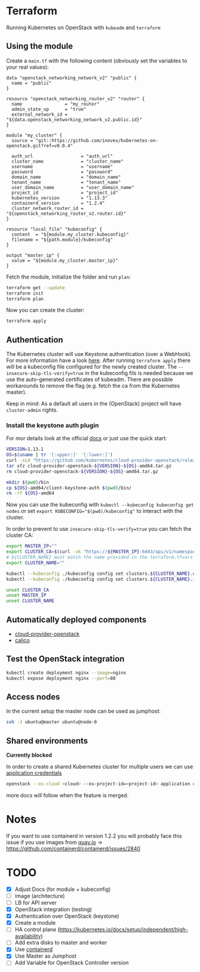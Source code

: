 # Terraform

Running Kubernetes on OpenStack with `kubeadm` and `terraform`

## Using the module

Create a `main.tf` with the following content (obviously set the variables to your real values):

```hcl
data "openstack_networking_network_v2" "public" {
  name = "public"
}

resource "openstack_networking_router_v2" "router" {
  name                = "my_router"
  admin_state_up      = "true"
  external_network_id = "${data.openstack_networking_network_v2.public.id}"
}

module "my_cluster" {
  source = "git::https://github.com/inovex/kubernetes-on-openstack.git?ref=v0.0.4"

  auth_url                  = "auth_url"
  cluster_name              = "cluster_name"
  username                  = "username"
  password                  = "password"
  domain_name               = "domain_name"
  tenant_name               = "tenant_name"
  user_domain_name          = "user_domain_name"
  project_id                = "project_id"
  kubernetes_version        = "1.13.3"
  containerd_version        = "1.2.4"
  cluster_network_router_id = "${openstack_networking_router_v2.router.id}"
}

resource "local_file" "kubeconfig" {
  content  = "${module.my_cluster.kubeconfig}"
  filename = "${path.module}/kubeconfig"
}

output "master_ip" {
  value = "${module.my_cluster.master_ip}"
}
```

Fetch the module, initialize the folder and run `plan`:

```bash
terraform get --update
terraform init
terraform plan
```

Now you can create the cluster:

```bash
terraform apply
```

## Authentication

The Kubernetes cluster will use Keystone authentication (over a WebHook). For more information have a look [here](https://github.com/kubernetes/cloud-provider-openstack/blob/master/docs/using-keystone-webhook-authenticator-and-authorizer.md). After running `terraform apply` there will be a kubeconfig file configured for the newly created cluster. The `--insecure-skip-tls-verify=true` in the kubeconfig fils is needed because we use the auto-generated certificates of kubeadm. There are possible workarounds to remove the flag (e.g. fetch the ca from the Kubernetes master).

Keep in mind: As a default all users in the (OpenStack) project will have `cluster-admin` rights.

### Install the keystone auth plugin

For mor details look at the official [docs](https://github.com/kubernetes/cloud-provider-openstack/blob/master/docs/using-keystone-webhook-authenticator-and-authorizer.md#new-kubectl-clients-from-v1110-and-later) or just use the quick start:

```bash
VERSION=1.13.1
OS=$(uname | tr '[:upper:]' '[:lower:]')
curl -sLO "https://github.com/kubernetes/cloud-provider-openstack/releases/download/${VERSION}/cloud-provider-openstack-${VERSION}-${OS}-amd64.tar.gz"
tar xfz cloud-provider-openstack-${VERSION}-${OS}-amd64.tar.gz
rm cloud-provider-openstack-${VERSION}-${OS}-amd64.tar.gz

mkdir $(pwd)/bin
cp ${OS}-amd64/client-keystone-auth $(pwd)/bin/
rm -rf ${OS}-amd64
```

Now you can use the kubeconfig with `kubectl --kubeconfig kubeconfig get nodes` or set `export KUBECONFIG="$(pwd)/kubeconfig"` to interact with the cluster.

In order to prevent to use `insecure-skip-tls-verify=true` you can fetch the cluster CA:

```bash
export MASTER_IP=""
export CLUSTER_CA=$(curl -sk "https://${MASTER_IP}:6443/api/v1/namespaces/kube-public/configmaps/cluster-info" | jq -r '.data.kubeconfig' | grep -o 'certificate-authority-data:.*' | awk '{print $2}')
# ${CLUSTER_NAME} must match the name provided in the terraform.tfvars
export CLUSTER_NAME=""

kubectl --kubeconfig ./kubeconfig config set clusters.${CLUSTER_NAME}.certificate-authority-data ${CLUSTER_CA}
kubectl --kubeconfig ./kubeconfig config set clusters.${CLUSTER_NAME}.insecure-skip-tls-verify false

unset CLUSTER_CA
unset MASTER_IP
unset CLUSTER_NAME
```

## Automatically deployed components

- [cloud-provider-openstack](https://github.com/kubernetes/cloud-provider-openstack)
- [calico](https://docs.projectcalico.org/v3.4/getting-started/kubernetes/installation/calico#installing-with-the-kubernetes-api-datastore50-nodes-or-less)

## Test the OpenStack integration

```bash
kubectl create deployment nginx --image=nginx
kubectl expose deployment nginx --port=80
```

## Access nodes

In the current setup the master node can be used as jumphost:

```bash
ssh -J ubuntu@master ubuntu@node-0
```

## Shared environments

**Currently blocked**

In order to create a shared Kubernetes cluster for multiple users we can use [application credentials](https://docs.openstack.org/python-openstackclient/rocky/cli/command-objects/application-credentials.html)

```bash
openstack --os-cloud <cloud> --os-project-id=<project-id> application credential create --restricted kubernetes
```

more docs will follow when the feature is merged.

# Notes

If you want to use containerd in version 1.2.2 you will probably face this issue if you use images from [quay.io](https://quay.io) -> https://github.com/containerd/containerd/issues/2840

# TODO

- [x] Adjust Docs (for module + kubeconfig)
- [ ] image (architecture)
- [ ] LB for API server
- [x] OpenStack integration (testing)
- [x] Authentication over OpenStack (keystone)
- [x] Create a module
- [ ] HA control plane (<https://kubernetes.io/docs/setup/independent/high-availability>)
- [ ] Add extra disks to master and worker
- [X] Use [containerd](https://containerd.io)
- [X] Use Master as Jumphost
- [ ] Add Variable for OpenStack Controller version
